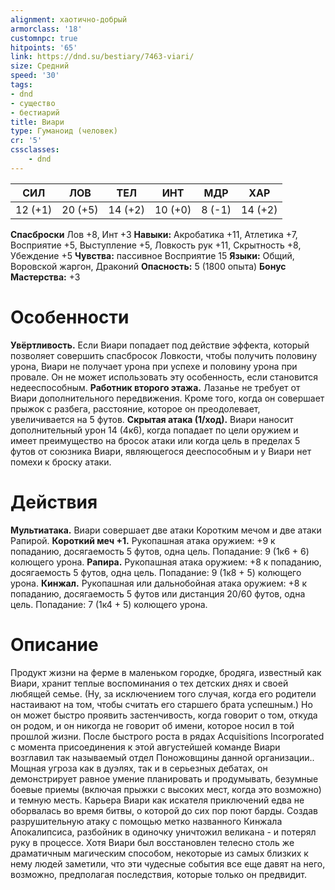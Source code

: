 ```yaml
---
alignment: хаотично-добрый
armorclass: '18'
customnpc: true
hitpoints: '65'
link: https://dnd.su/bestiary/7463-viari/
size: Средний
speed: '30'
tags:
- dnd
- существо
- бестиарий
title: Виари
type: Гуманоид (человек)
cr: '5'
cssclasses:
    - dnd
---
```



| СИЛ | ЛОВ | ТЕЛ | ИНТ | МДР | ХАР |
|---|---|---|---|---|---|
| 12 (+1) | 20 (+5) | 14 (+2) | 10 (+0) | 8 (-1) | 14 (+2) |
**Спасброски** Лов +8, Инт +3
**Навыки:** Акробатика +11, Атлетика +7, Восприятие +5, Выступление +5, Ловкость рук +11, Скрытность +8, Убеждение +5
**Чувства:** пассивное Восприятие 15
**Языки:** Общий, Воровской жаргон, Драконий
**Опасность:** 5 (1800 опыта)
**Бонус Мастерства:** +3


# Особенности
**Увёртливость.** Если Виари попадает под действие эффекта, который позволяет совершить спасбросок Ловкости, чтобы получить половину урона, Виари не получает урона при успехе и половину урона при провале. Он не может использовать эту особенность, если становится недееспособным.
**Работник второго этажа.** Лазанье не требует от Виари дополнительного передвижения. Кроме того, когда он совершает прыжок с разбега, расстояние, которое он преодолевает, увеличивается на 5 футов.
**Скрытая атака (1/ход).** Виари наносит дополнительный урон 14 (4к6), когда попадает по цели оружием и имеет преимущество на бросок атаки или когда цель в пределах 5 футов от союзника Виари, являющегося дееспособным и у Виари нет помехи к броску атаки.


# Действия
**Мультиатака.** Виари совершает две атаки Коротким мечом и две атаки Рапирой.
**Короткий меч +1.** Рукопашная атака оружием: +9 к попаданию, досягаемость 5 футов, одна цель. Попадание: 9 (1к6 + 6) колющего урона.
**Рапира.** Рукопашная атака оружием: +8 к попаданию, досягаемость 5 футов, одна цель. Попадание: 9 (1к8 + 5) колющего урона.
**Кинжал.** Рукопашная или дальнобойная атака оружием: +8 к попаданию, досягаемость 5 футов или дистанция 20/60 футов, одна цель. Попадание: 7 (1к4 + 5) колющего урона.


# Описание
Продукт жизни на ферме в маленьком городке, бродяга, известный как Виари, хранит теплые воспоминания о тех детских днях и своей любящей семье. (Ну, за исключением того случая, когда его родители настаивают на том, чтобы считать его старшего брата успешным.) Но он может быстро проявить застенчивость, когда говорит о том, откуда он родом, и он никогда не говорит об имени, которое носил в той прошлой жизни. После быстрого роста в рядах Acquisitions Incorporated с момента присоединения к этой августейшей команде Виари возглавил так называемый отдел Поножовщины данной организации.. Мощная угроза как в дуэлях, так и в серьезных дебатах, он демонстрирует равное умение планировать и продумывать, безумные боевые приемы (включая прыжки с высоких мест, когда это возможно) и темную месть. Карьера Виари как искателя приключений едва не оборвалась во время битвы, о которой до сих пор поют барды. Создав разрушительную атаку с помощью метко названного Кинжала Апокалипсиса, разбойник в одиночку уничтожил великана - и потерял руку в процессе. Хотя Виари был восстановлен телесно столь же драматичным магическим способом, некоторые из самых близких к нему людей заметили, что эти чудесные события все еще давят на него, возможно, предполагая последствия, которые только он предвидит.